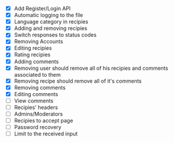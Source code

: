 - [x] Add Register/Login API
- [x] Automatic logging to the file
- [x] Language category in recipies
- [x] Adding and removing recipies
- [x] Switch responses to status codes
- [x] Removing Accounts
- [x] Editing recipies
- [x] Rating recipies
- [x] Adding comments
- [x] Removing user should remove all of his recipies and comments associated to them
- [x] Removing recipe should remove all of it's comments
- [x] Removing comments
- [x] Editing comments
- [ ] View comments
- [ ] Recipies' headers
- [ ] Admins/Moderators
- [ ] Recipies to accept page
- [ ] Password recovery
- [ ] Limit to the received input